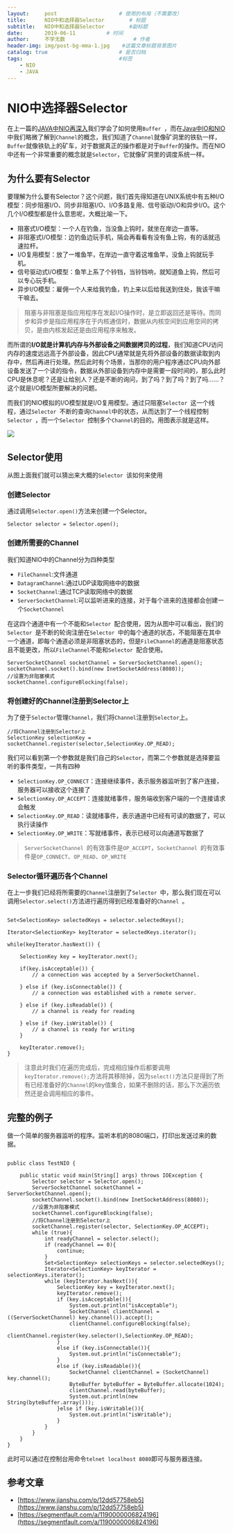 ```yaml
---
layout:     post                    # 使用的布局（不需要改）
title:      NIO中和选择器Selector        # 标题
subtitle:   NIO中和选择器Selector        #副标题
date:       2019-06-11          # 时间
author:     不学无数                      # 作者
header-img: img/post-bg-mma-1.jpg    #这篇文章标题背景图片
catalog: true                       # 是否归档
tags:                               #标签
    - NIO
    - JAVA
---
```


# NIO中选择器Selector

在上一篇的[JAVA中NIO再深入](https://juejin.im/post/5bac9392e51d450e805b679c)我们学会了如何使用`Buffer `，而在[Java中IO和NIO](https://juejin.im/post/5ba399c46fb9a05d37618fed)中我们略微了解到`Channel`的概念，我们知道了`Channel`就像矿洞里的铁轨一样，`Buffer`就像铁轨上的矿车，对于数据真正的操作都是对于`Buffer`的操作。而在NIO中还有一个非常重要的概念就是`Selector`，它就像矿洞里的调度系统一样。

## 为什么要有Selector

要理解为什么要有Selector？这个问题，我们首先得知道在UNIX系统中有五种I/O模型：同步阻塞I/O、同步非阻塞I/O、I/O多路复用、信号驱动I/O和异步I/O。这个几个I/O模型都是什么意思呢，大概比喻一下。

* 阻塞式I/O模型：一个人在钓鱼，当没鱼上钩时，就坐在岸边一直等。
* 非阻塞式I/O模型：边钓鱼边玩手机，隔会再看看有没有鱼上钩，有的话就迅速拉杆。
* I/O复用模型：放了一堆鱼竿，在岸边一直守着这堆鱼竿，没鱼上钩就玩手机。
* 信号驱动式I/O模型：鱼竿上系了个铃铛，当铃铛响，就知道鱼上钩，然后可以专心玩手机。
* 异步I/O模型：雇佣一个人来给我钓鱼，钓上来以后给我送到住处，我该干嘛干嘛去。

> 阻塞与非阻塞是指应用程序在发起I/O操作时，是立即返回还是等待。而同步和异步是指应用程序在于内核通信时，数据从内核空间到应用空间的拷贝，是由内核发起还是由应用程序来触发。

而所谓的**I/O就是计算机内存与外部设备之间数据拷贝的过程**，我们知道CPU访问内存的速度远远高于外部设备，因此CPU通常就是先将外部设备的数据读取到内存中，然后再进行处理。然后此时有个场景，当那你的用户程序通过CPU向外部设备发送了一个读的指令，数据从外部设备到内存中是需要一段时间的，那么此时CPU是休息呢？还是让给别人？还是不断的询问，到了吗？到了吗？到了吗……？这个就是I/O模型所要解决的问题。

而我们的NIO模拟的I/O模型就是I/O复用模型。通过只阻塞`Selector `这一个线程，通过`Selector `不断的查询`Channel`中的状态，从而达到了一个线程控制`Selector `，而一个`Selector `控制多个`Channel`的目的。用图表示就是这样。

![](/img/pageImg/NIO中和选择器Selector0.jpg)

## Selector使用

从图上面我们就可以猜出来大概的`Selector `该如何来使用

### 创建Selector

通过调用`Selector.open()`方法来创建一个Selector。

```
Selector selector = Selector.open();
```

### 创建所需要的Channel

我们知道NIO中的Channel分为四种类型

* `FileChannel`:文件通道
* `DatagramChannel`:通过UDP读取网络中的数据
* `SocketChannel`:通过TCP读取网络中的数据
* `ServerSocketChannel`:可以监听进来的连接，对于每个进来的连接都会创建一个`SocketChannel `

在这四个通道中有一个不能和`Selector `配合使用，因为从图中可以看出，我们的`Selector `是不断的轮询注册在`Selector `中的每个通道的状态，不能阻塞在其中一个通道，即每个通道必须是非阻塞状态的，但是`FileChannel`的通道是阻塞状态且不能更改，所以`FileChannel`不能和`Selector `配合使用。

```
ServerSocketChannel socketChannel = ServerSocketChannel.open();
socketChannel.socket().bind(new InetSocketAddress(8080));
//设置为非阻塞模式
socketChannel.configureBlocking(false);

```

### 将创建好的Channel注册到Selector上

为了便于`Selector`管理`Channel`，我们将`Channel`注册到`Selector`上。

```
//将Channel注册到Selector上
SelectionKey selectionKey = socketChannel.register(selector,SelectionKey.OP_READ);

```

我们可以看到第一个参数就是我们自己的`Selector`，而第二个参数就是选择要监听的事件类型，一共有四种

* `SelectionKey.OP_CONNECT`：连接继续事件，表示服务器监听到了客户连接，服务器可以接收这个连接了
* `SelectionKey.OP_ACCEPT`：连接就绪事件，服务端收到客户端的一个连接请求会触发
* `SelectionKey.OP_READ`：读就绪事件，表示通道中已经有可读的数据了，可以执行读操作
* `SelectionKey.OP_WRITE`：写就绪事件，表示已经可以向通道写数据了

> `ServerSocketChannel `的有效事件是`OP_ACCEPT`，`SocketChannel `的有效事件是`OP_CONNECT`、`OP_READ`、`OP_WRITE`


### Selector循环遍历各个Channel

在上一步我们已经将所需要的`Channel`注册到了`Selector `中，那么我们现在可以调用`Selector.select()`方法进行遍历得到已经准备好的`Channel `。

```

Set<SelectionKey> selectedKeys = selector.selectedKeys();

Iterator<SelectionKey> keyIterator = selectedKeys.iterator();

while(keyIterator.hasNext()) {
    
    SelectionKey key = keyIterator.next();

    if(key.isAcceptable()) {
        // a connection was accepted by a ServerSocketChannel.

    } else if (key.isConnectable()) {
        // a connection was established with a remote server.

    } else if (key.isReadable()) {
        // a channel is ready for reading

    } else if (key.isWritable()) {
        // a channel is ready for writing
    }

    keyIterator.remove();
}

```

> 注意此时我们在遍历完成后，完成相应操作后都要调用`keyIterator.remove();`方法将其移除掉，因为`select()`方法只是得到了所有已经准备好的`Channel`的key值集合，如果不删除的话，那么下次遍历依然还是会调用相应的事件。

## 完整的例子

做一个简单的服务器监听的程序。监听本机的8080端口，打印出发送过来的数据。

```

public class TestNIO {

    public static void main(String[] args) throws IOException {
        Selector selector = Selector.open();
        ServerSocketChannel socketChannel = ServerSocketChannel.open();
        socketChannel.socket().bind(new InetSocketAddress(8080));
        //设置为非阻塞模式
        socketChannel.configureBlocking(false);
        //将Channel注册到Selector上
        socketChannel.register(selector, SelectionKey.OP_ACCEPT);
        while (true){
            int readyChannel = selector.select();
            if (readyChannel == 0){
                continue;
            }
            Set<SelectionKey> selectionKeys = selector.selectedKeys();
            Iterator<SelectionKey> keyIterator = selectionKeys.iterator();
            while (keyIterator.hasNext()){
                SelectionKey key = keyIterator.next();
                keyIterator.remove();
                if (key.isAcceptable()){
                    System.out.println("isAcceptable");
                    SocketChannel clientChannel = ((ServerSocketChannel) key.channel()).accept();
                    clientChannel.configureBlocking(false);
                    clientChannel.register(key.selector(),SelectionKey.OP_READ);
                }
                else if (key.isConnectable()){
                    System.out.println("isConnectable");
                }
                else if (key.isReadable()){
                    SocketChannel clientChannel = (SocketChannel) key.channel();
                    ByteBuffer byteBuffer = ByteBuffer.allocate(1024);
                    clientChannel.read(byteBuffer);
                    System.out.println(new String(byteBuffer.array()));
                }else if (key.isWritable()){
                    System.out.println("isWritable");
                }
            }
        }
    }
}

```

此时可以通过在控制台用命令`telnet localhost 8080`即可与服务器连接。

## 参考文章

* [https://www.jianshu.com/p/12dd57758eb5](https://www.jianshu.com/p/12dd57758eb5)
* [https://segmentfault.com/a/1190000006824196](https://segmentfault.com/a/1190000006824196)